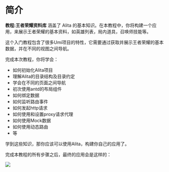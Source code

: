 # 简介

**教程:王者荣耀资料库** 涵盖了 Alita 的基本知识。在本教程中，你将构建一个应用，来展示王者荣耀的基本资料，如英雄列表，局内道具，召唤师技能等。

这个入门教程包含了很多Umi项目的特性，它需要通过获取并展示王者荣耀的基本数据，并在不同的视图之间导航。

完成本次教程，你将学会：

- 如何初始化Alita项目
- 理解Alita的目录结构及目录约定
- 学会在不同的页面之间导航
- 初次使用antd的布局组件
- 如何绑定数据
- 如何监听路由事件
- 如何发起http请求
- 如何使用和设置proxy请求代理
- 如何使用Mock数据
- 如何使用动态路由
- 等


学到这些知识，那你应该可以使用Alita，构建你自己的应用了。

完成本教程的所有步骤之后，最终的应用会是这样的：

![](https://cdn.nlark.com/yuque/0/2019/gif/123174/1546477968559-44633885-6394-4514-aeec-d9e1faf47185.gif#align=center&display=inline&height=570&originHeight=1562&originWidth=2048&status=done&width=747)